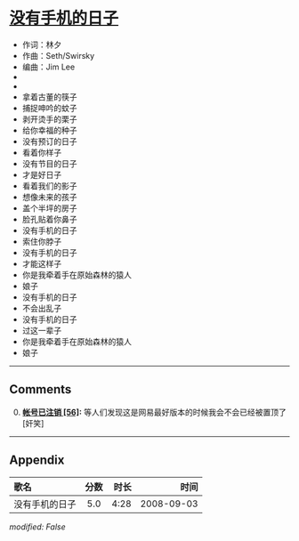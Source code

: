 # [没有手机的日子](https://music.163.com/song?id=409941754)

* 作词：林夕
* 作曲：Seth/Swirsky
* 编曲：Jim Lee
*
*
* 拿着古董的筷子
* 捕捉呻吟的蚊子
* 剥开烫手的栗子
* 给你幸福的种子
* 没有预订的日子
* 看着你样子
* 没有节目的日子
* 才是好日子
* 看着我们的影子
* 想像未来的孩子
* 盖个半坪的房子
* 脸孔贴着你鼻子
* 没有手机的日子
* 索住你脖子
* 没有手机的日子
* 才能这样子
* 你是我牵着手在原始森林的猿人
* 娘子
* 没有手机的日子
* 不会出乱子
* 没有手机的日子
* 过这一辈子
* 你是我牵着手在原始森林的猿人
* 娘子


---

## Comments
0. **[帐号已注销 \[56\]](https://music.163.com/#/user/home?id=96941079):** 等人们发现这是网易最好版本的时候我会不会已经被置顶了[奸笑]



---

## Appendix

|歌名|分数|时长|时间|
|:---|:---:|---:|---:|
|没有手机的日子|5.0|4:28|2008-09-03

*modified: False*